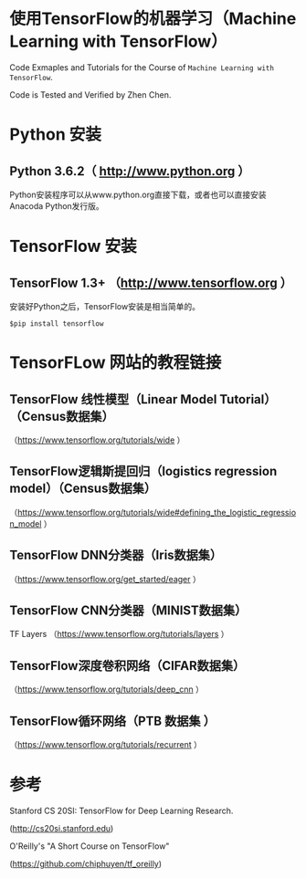 # 使用TensorFlow的机器学习（Machine Learning with TensorFlow）

Code Exmaples and Tutorials for the Course of `Machine Learning with TensorFlow`. 

 Code is Tested and Verified by Zhen Chen.
 
# Python 安装

## Python 3.6.2（ http://www.python.org ）

Python安装程序可以从www.python.org直接下载，或者也可以直接安装Anacoda Python发行版。

# TensorFlow 安装

## TensorFlow 1.3+ （http://www.tensorflow.org ）

安装好Python之后，TensorFlow安装是相当简单的。

`$pip install tensorflow`

# TensorFLow 网站的教程链接

## TensorFlow 线性模型（Linear Model Tutorial）（Census数据集）

（https://www.tensorflow.org/tutorials/wide ） 

## TensorFlow逻辑斯提回归（logistics regression model）（Census数据集）

（https://www.tensorflow.org/tutorials/wide#defining_the_logistic_regression_model ）

## TensorFlow DNN分类器（Iris数据集）

（https://www.tensorflow.org/get_started/eager ）

## TensorFlow CNN分类器（MINIST数据集）

TF Layers （https://www.tensorflow.org/tutorials/layers ）

## TensorFlow深度卷积网络（CIFAR数据集）

（https://www.tensorflow.org/tutorials/deep_cnn ）

## TensorFlow循环网络（PTB  数据集 ）

（https://www.tensorflow.org/tutorials/recurrent ）

# 参考

Stanford CS 20SI: TensorFlow for Deep Learning Research.

(http://cs20si.stanford.edu)

O'Reilly's "A Short Course on TensorFlow"

(https://github.com/chiphuyen/tf_oreilly)
